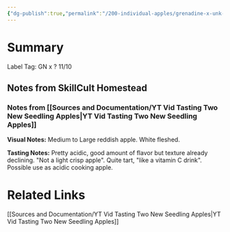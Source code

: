 ```yaml
---
{"dg-publish":true,"permalink":"/200-individual-apples/grenadine-x-unk-11-10/"}
---
```


# Summary
Label Tag: GN x ? 11/10
 

## Notes from SkillCult Homestead
### Notes from [[Sources and Documentation/YT Vid Tasting Two New Seedling Apples\|YT Vid Tasting Two New Seedling Apples]]
**Visual Notes:**
Medium to Large reddish apple. White fleshed.

**Tasting Notes:**
Pretty acidic, good amount of flavor but texture already declining. "Not a light crisp apple". Quite tart, "like a vitamin C drink". Possible use as acidic cooking apple.

# Related Links
[[Sources and Documentation/YT Vid Tasting Two New Seedling Apples\|YT Vid Tasting Two New Seedling Apples]]

